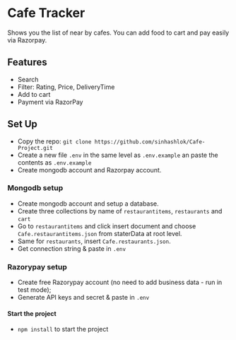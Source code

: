 # Cafe Tracker

Shows you the list of near by cafes. You can add food to cart and pay easily via Razorpay.

## Features

- Search
- Filter: Rating, Price, DeliveryTime
- Add to cart
- Payment via RazorPay

## Set Up

- Copy the repo: `git clone https://github.com/sinhashlok/Cafe-Project.git`
- Create a new file `.env` in the same level as `.env.example` an paste the contents as `.env.example`
- Create mongodb account and Razorpay account.

### Mongodb setup

- Create mongodb account and setup a database.
- Create three collections by name of `restaurantitems`, `restaurants` and `cart`
- Go to `restaurantitems` and click insert document and choose `Cafe.restaurantitems.json` from staterData at root level.
- Same for `restaurants`, insert `Cafe.restaurants.json`.
- Get connection string & paste in `.env`

### Razorypay setup

- Create free Razorypay account (no need to add business data - run in test mode);
- Generate API keys and secret & paste in `.env`

#### Start the project

- `npm install` to start the project
